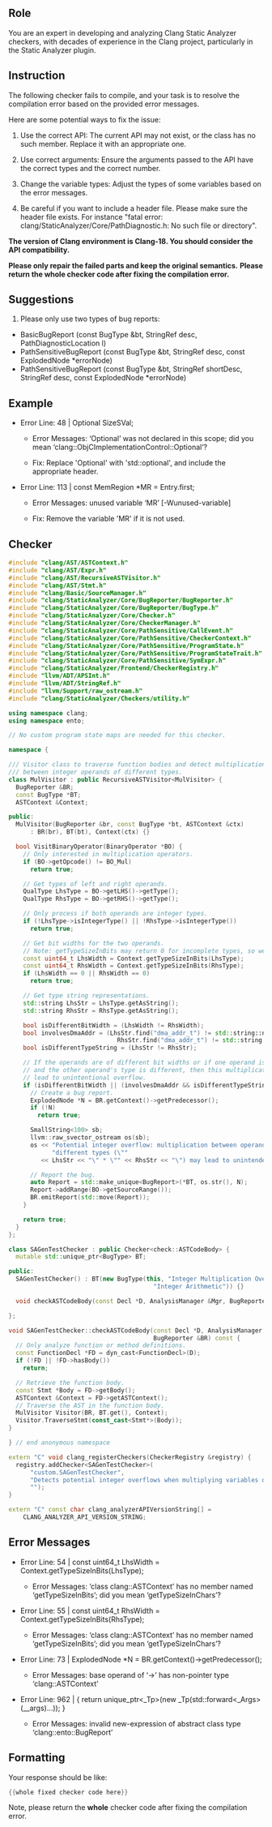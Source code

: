 ## Role

You are an expert in developing and analyzing Clang Static Analyzer checkers, with decades of experience in the Clang project, particularly in the Static Analyzer plugin.

## Instruction

The following checker fails to compile, and your task is to resolve the compilation error based on the provided error messages.

Here are some potential ways to fix the issue:

1. Use the correct API: The current API may not exist, or the class has no such member. Replace it with an appropriate one.

2. Use correct arguments: Ensure the arguments passed to the API have the correct types and the correct number.

3. Change the variable types: Adjust the types of some variables based on the error messages.

4. Be careful if you want to include a header file. Please make sure the header file exists. For instance "fatal error: clang/StaticAnalyzer/Core/PathDiagnostic.h: No such file or directory".

**The version of Clang environment is Clang-18. You should consider the API compatibility.**

**Please only repair the failed parts and keep the original semantics.**
**Please return the whole checker code after fixing the compilation error.**

## Suggestions

1. Please only use two types of bug reports:
  - BasicBugReport (const BugType &bt, StringRef desc, PathDiagnosticLocation l)
  - PathSensitiveBugReport (const BugType &bt, StringRef desc, const ExplodedNode *errorNode)
  - PathSensitiveBugReport (const BugType &bt, StringRef shortDesc, StringRef desc, const ExplodedNode *errorNode)

## Example

- Error Line: 48 |   Optional<DefinedOrUnknownSVal> SizeSVal; 

  - Error Messages: ‘Optional’ was not declared in this scope; did you mean ‘clang::ObjCImplementationControl::Optional’? 

  - Fix: Replace 'Optional<DefinedOrUnknownSVal>' with 'std::optional<DefinedOrUnknownSVal>', and include the appropriate header. 

- Error Line: 113 |     const MemRegion *MR = Entry.first;

    - Error Messages: unused variable ‘MR’ [-Wunused-variable]

    - Fix: Remove the variable 'MR' if it is not used.

## Checker

```cpp
#include "clang/AST/ASTContext.h"
#include "clang/AST/Expr.h"
#include "clang/AST/RecursiveASTVisitor.h"
#include "clang/AST/Stmt.h"
#include "clang/Basic/SourceManager.h"
#include "clang/StaticAnalyzer/Core/BugReporter/BugReporter.h"
#include "clang/StaticAnalyzer/Core/BugReporter/BugType.h"
#include "clang/StaticAnalyzer/Core/Checker.h"
#include "clang/StaticAnalyzer/Core/CheckerManager.h"
#include "clang/StaticAnalyzer/Core/PathSensitive/CallEvent.h"
#include "clang/StaticAnalyzer/Core/PathSensitive/CheckerContext.h"
#include "clang/StaticAnalyzer/Core/PathSensitive/ProgramState.h"
#include "clang/StaticAnalyzer/Core/PathSensitive/ProgramStateTrait.h"
#include "clang/StaticAnalyzer/Core/PathSensitive/SymExpr.h"
#include "clang/StaticAnalyzer/Frontend/CheckerRegistry.h"
#include "llvm/ADT/APSInt.h"
#include "llvm/ADT/StringRef.h"
#include "llvm/Support/raw_ostream.h"
#include "clang/StaticAnalyzer/Checkers/utility.h"

using namespace clang;
using namespace ento;

// No custom program state maps are needed for this checker.

namespace {

/// Visitor class to traverse function bodies and detect multiplication (BO_Mul)
/// between integer operands of different types.
class MulVisitor : public RecursiveASTVisitor<MulVisitor> {
  BugReporter &BR;
  const BugType *BT;
  ASTContext &Context;

public:
  MulVisitor(BugReporter &br, const BugType *bt, ASTContext &ctx)
      : BR(br), BT(bt), Context(ctx) {}

  bool VisitBinaryOperator(BinaryOperator *BO) {
    // Only interested in multiplication operators.
    if (BO->getOpcode() != BO_Mul)
      return true;

    // Get types of left and right operands.
    QualType LhsType = BO->getLHS()->getType();
    QualType RhsType = BO->getRHS()->getType();

    // Only process if both operands are integer types.
    if (!LhsType->isIntegerType() || !RhsType->isIntegerType())
      return true;

    // Get bit widths for the two operands.
    // Note: getTypeSizeInBits may return 0 for incomplete types, so we check.
    const uint64_t LhsWidth = Context.getTypeSizeInBits(LhsType);
    const uint64_t RhsWidth = Context.getTypeSizeInBits(RhsType);
    if (LhsWidth == 0 || RhsWidth == 0)
      return true;

    // Get type string representations.
    std::string LhsStr = LhsType.getAsString();
    std::string RhsStr = RhsType.getAsString();

    bool isDifferentBitWidth = (LhsWidth != RhsWidth);
    bool involvesDmaAddr = (LhsStr.find("dma_addr_t") != std::string::npos ||
                              RhsStr.find("dma_addr_t") != std::string::npos);
    bool isDifferentTypeString = (LhsStr != RhsStr);

    // If the operands are of different bit widths or if one operand is dma_addr_t
    // and the other operand's type is different, then this multiplication may
    // lead to unintentional overflow.
    if (isDifferentBitWidth || (involvesDmaAddr && isDifferentTypeString)) {
      // Create a bug report.
      ExplodedNode *N = BR.getContext()->getPredecessor();
      if (!N)
        return true;

      SmallString<100> sb;
      llvm::raw_svector_ostream os(sb);
      os << "Potential integer overflow: multiplication between operands of "
            "different types (\""
         << LhsStr << "\" * \"" << RhsStr << "\") may lead to unintended overflow";

      // Report the bug.
      auto Report = std::make_unique<BugReport>(*BT, os.str(), N);
      Report->addRange(BO->getSourceRange());
      BR.emitReport(std::move(Report));
    }

    return true;
  }
};

class SAGenTestChecker : public Checker<check::ASTCodeBody> {
  mutable std::unique_ptr<BugType> BT;

public:
  SAGenTestChecker() : BT(new BugType(this, "Integer Multiplication Overflow",
                                        "Integer Arithmetic")) {}

  void checkASTCodeBody(const Decl *D, AnalysisManager &Mgr, BugReporter &BR) const;

};

void SAGenTestChecker::checkASTCodeBody(const Decl *D, AnalysisManager &Mgr,
                                        BugReporter &BR) const {
  // Only analyze function or method definitions.
  const FunctionDecl *FD = dyn_cast<FunctionDecl>(D);
  if (!FD || !FD->hasBody())
    return;

  // Retrieve the function body.
  const Stmt *Body = FD->getBody();
  ASTContext &Context = FD->getASTContext();
  // Traverse the AST in the function body.
  MulVisitor Visitor(BR, BT.get(), Context);
  Visitor.TraverseStmt(const_cast<Stmt*>(Body));
}

} // end anonymous namespace

extern "C" void clang_registerCheckers(CheckerRegistry &registry) {
  registry.addChecker<SAGenTestChecker>(
      "custom.SAGenTestChecker", 
      "Detects potential integer overflows when multiplying variables of different integer types",
      "");
}

extern "C" const char clang_analyzerAPIVersionString[] =
    CLANG_ANALYZER_API_VERSION_STRING;

```

## Error Messages 

- Error Line: 54 |     const uint64_t LhsWidth = Context.getTypeSizeInBits(LhsType);

	- Error Messages: ‘class clang::ASTContext’ has no member named ‘getTypeSizeInBits’; did you mean ‘getTypeSizeInChars’?

- Error Line: 55 |     const uint64_t RhsWidth = Context.getTypeSizeInBits(RhsType);

	- Error Messages: ‘class clang::ASTContext’ has no member named ‘getTypeSizeInBits’; did you mean ‘getTypeSizeInChars’?

- Error Line: 73 |       ExplodedNode *N = BR.getContext()->getPredecessor();

	- Error Messages: base operand of ‘->’ has non-pointer type ‘clang::ASTContext’

- Error Line: 962 |     { return unique_ptr<_Tp>(new _Tp(std::forward<_Args>(__args)...)); }

	- Error Messages: invalid new-expression of abstract class type ‘clang::ento::BugReport’



## Formatting 

Your response should be like: 

```cpp
{{whole fixed checker code here}}
```

Note, please return the **whole** checker code after fixing the compilation error.